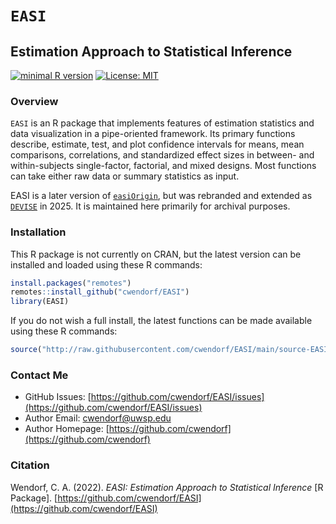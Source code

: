 # `EASI` 

## Estimation Approach to Statistical Inference

[![minimal R version](https://img.shields.io/badge/R%3E%3D-3.6.2-6666ff.svg)](https://cran.r-project.org/)
[![License: MIT](https://img.shields.io/badge/License-MIT-blue.svg)](https://opensource.org/licenses/MIT)

### Overview

`EASI` is an R package that implements features of estimation statistics and data visualization in a pipe-oriented framework. Its primary functions describe, estimate, test, and plot confidence intervals for means, mean comparisons, correlations, and standardized effect sizes in between- and within-subjects single-factor, factorial, and mixed designs. Most functions can take either raw data or summary statistics as input.

EASI is a later version of [`easiOrigin`](https://github.com/cwendorf/easiOrigin/), but was rebranded and extended as [`DEVISE`](https://github.com/cwendorf/DEVISE/) in 2025. It is maintained here primarily for archival purposes.

### Installation

This R package is not currently on CRAN, but the latest version can be installed and loaded using these R commands:

``` r
install.packages("remotes")
remotes::install_github("cwendorf/EASI")
library(EASI)
```

If you do not wish a full install, the latest functions can be made available using these R commands:

``` r
source("http://raw.githubusercontent.com/cwendorf/EASI/main/source-EASI.R")
```

### Contact Me

- GitHub Issues: [https://github.com/cwendorf/EASI/issues](https://github.com/cwendorf/EASI/issues) 
- Author Email: [cwendorf@uwsp.edu](mailto:cwendorf@uwsp.edu)
- Author Homepage: [https://github.com/cwendorf](https://github.com/cwendorf)

### Citation

Wendorf, C. A. (2022). *EASI: Estimation Approach to Statistical Inference* [R Package]. [https://github.com/cwendorf/EASI](https://github.com/cwendorf/EASI)

